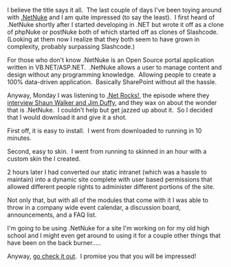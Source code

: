 I believe the title says it all.  The last couple of days I've been
toying around with [.NetNuke](http://www.dotnetnuke.com) and I am quite
impressed (to say the least).  I first heard of .NetNuke shortly after I
started developing in .NET but wrote it off as a clone of phpNuke or
postNuke both of which started off as clones of Slashcode.  (Looking at
them now I realize that they both seem to have grown in complexity,
probably surpassing Slashcode.)

For those who don't know .NetNuke is an Open Source portal application
written in VB.NET/ASP.NET.  .NetNuke allows a user to manage content and
design without any programming knowledge.  Allowing people to create a
100% data-driven application.  Basically SharePoint without all the
hassle.

Anyway, Monday I was listening to [.Net
Rocks!](http://www.franklins.net/dotnetrocks/), the episode where they
[interview Shaun Walker and Jim
Duffy](http://www.franklins.net/fnetdotnetrocks/dotnetrocks.aspx?showid=77),
and they wax on about the wonder that is .NetNuke.  I couldn't help but
get jazzed up about it.  So I decided that I would download it and give
it a shot.

First off, it is easy to install.  I went from downloaded to running in
10 minutes.

Second, easy to skin.  I went from running to skinned in an hour with a
custom skin the I created.

2 hours later I had converted our static intranet (which was a hassle to
maintain) into a dynamic site complete with user based permissions that
allowed different people rights to administer different portions of the
site.

Not only that, but with all of the modules that come with it I was able
to throw in a company wide event calendar, a discussion board,
announcements, and a FAQ list.

I'm going to be using .NetNuke for a site I'm working on for my old high
school and I might even get around to using it for a couple other things
that have been on the back burner.....

Anyway, [go check it out](http://www.dotnetnuke.com/).  I promise you
that you will be impressed!
